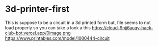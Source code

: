 # 3d-printer-first
This is suppose to be a circuit in a 3d printed form but, file seems to not load properly so you can take a look a this 
https://cloud-9njj6auqy-hack-club-bot.vercel.app/0image.png
https://www.printables.com/model/1000444-circuit
